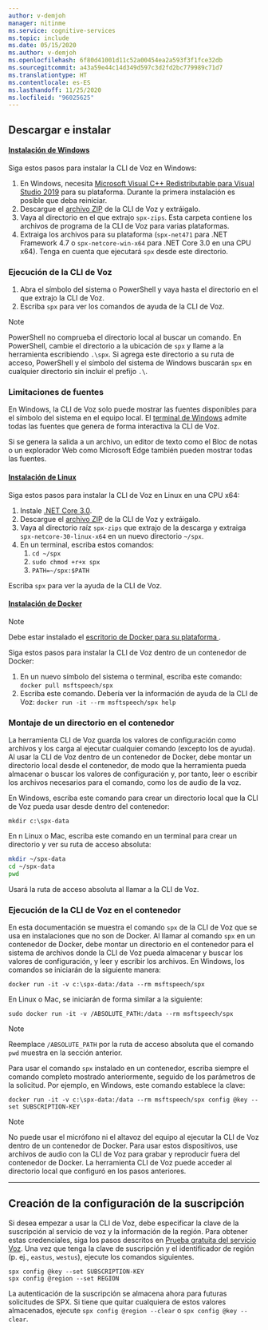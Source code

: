 ```yaml
---
author: v-demjoh
manager: nitinme
ms.service: cognitive-services
ms.topic: include
ms.date: 05/15/2020
ms.author: v-demjoh
ms.openlocfilehash: 6f80d41001d11c52a00454ea2a593f3f1fce32db
ms.sourcegitcommit: a43a59e44c14d349d597c3d2fd2bc779989c71d7
ms.translationtype: HT
ms.contentlocale: es-ES
ms.lasthandoff: 11/25/2020
ms.locfileid: "96025625"
---
```

## <a name="download-and-install"></a>Descargar e instalar

#### <a name="windows-install"></a>[Instalación de Windows](#tab/windowsinstall)

Siga estos pasos para instalar la CLI de Voz en Windows:

1. En Windows, necesita [Microsoft Visual C++ Redistributable para Visual Studio 2019](https://support.microsoft.com/help/2977003/the-latest-supported-visual-c-downloads) para su plataforma. Durante la primera instalación es posible que deba reiniciar.
2. Descargue el [archivo ZIP](https://aka.ms/speech/spx-zips.zip) de la CLI de Voz y extráigalo.
3. Vaya al directorio en el que extrajo `spx-zips`. Esta carpeta contiene los archivos de programa de la CLI de Voz para varias plataformas. 
4. Extraiga los archivos para su plataforma (`spx-net471` para .NET Framework 4.7 o `spx-netcore-win-x64` para .NET Core 3.0 en una CPU x64). Tenga en cuenta que ejecutará `spx` desde este directorio.

### <a name="run-the-speech-cli"></a>Ejecución de la CLI de Voz

1. Abra el símbolo del sistema o PowerShell y vaya hasta el directorio en el que extrajo la CLI de Voz.  
2. Escriba `spx` para ver los comandos de ayuda de la CLI de Voz.

> [!NOTE]
> PowerShell no comprueba el directorio local al buscar un comando. En PowerShell, cambie el directorio a la ubicación de `spx` y llame a la herramienta escribiendo `.\spx`.
> Si agrega este directorio a su ruta de acceso, PowerShell y el símbolo del sistema de Windows buscarán `spx` en cualquier directorio sin incluir el prefijo `.\`.

### <a name="font-limitations"></a>Limitaciones de fuentes

En Windows, la CLI de Voz solo puede mostrar las fuentes disponibles para el símbolo del sistema en el equipo local.
El [terminal de Windows](https://www.microsoft.com/en-us/p/windows-terminal/9n0dx20hk701) admite todas las fuentes que genera de forma interactiva la CLI de Voz.

Si se genera la salida a un archivo, un editor de texto como el Bloc de notas o un explorador Web como Microsoft Edge también pueden mostrar todas las fuentes.

#### <a name="linux-install"></a>[Instalación de Linux](#tab/linuxinstall)

Siga estos pasos para instalar la CLI de Voz en Linux en una CPU x64:

1. Instale [.NET Core 3.0](https://dotnet.microsoft.com/download/dotnet-core/3.0).
2. Descargue el [archivo ZIP](https://aka.ms/speech/spx-zips.zip) de la CLI de Voz y extráigalo.
3. Vaya al directorio raíz `spx-zips` que extrajo de la descarga y extraiga `spx-netcore-30-linux-x64` en un nuevo directorio `~/spx`.
4. En un terminal, escriba estos comandos:
   1. `cd ~/spx`
   2. `sudo chmod +r+x spx`
   3. `PATH=~/spx:$PATH`

Escriba `spx` para ver la ayuda de la CLI de Voz.

#### <a name="docker-install"></a>[Instalación de Docker](#tab/dockerinstall)

> [!NOTE]
> Debe estar instalado el <a href="https://www.docker.com/get-started" target="_blank">escritorio de Docker para su plataforma <span class="docon docon-navigate-external x-hidden-focus"></span></a>.

Siga estos pasos para instalar la CLI de Voz dentro de un contenedor de Docker:

1. En un nuevo símbolo del sistema o terminal, escriba este comando: `docker pull msftspeech/spx`
2. Escriba este comando. Debería ver la información de ayuda de la CLI de Voz: `docker run -it --rm msftspeech/spx help`

### <a name="mount-a-directory-in-the-container"></a>Montaje de un directorio en el contenedor

La herramienta CLI de Voz guarda los valores de configuración como archivos y los carga al ejecutar cualquier comando (excepto los de ayuda).
Al usar la CLI de Voz dentro de un contenedor de Docker, debe montar un directorio local desde el contenedor, de modo que la herramienta pueda almacenar o buscar los valores de configuración y, por tanto, leer o escribir los archivos necesarios para el comando, como los de audio de la voz.

En Windows, escriba este comando para crear un directorio local que la CLI de Voz pueda usar desde dentro del contenedor:

`mkdir c:\spx-data`

En n Linux o Mac, escriba este comando en un terminal para crear un directorio y ver su ruta de acceso absoluta:

```bash
mkdir ~/spx-data
cd ~/spx-data
pwd
```

Usará la ruta de acceso absoluta al llamar a la CLI de Voz.

### <a name="run-speech-cli-in-the-container"></a>Ejecución de la CLI de Voz en el contenedor

En esta documentación se muestra el comando `spx` de la CLI de Voz que se usa en instalaciones que no son de Docker.
Al llamar al comando `spx` en un contenedor de Docker, debe montar un directorio en el contenedor para el sistema de archivos donde la CLI de Voz pueda almacenar y buscar los valores de configuración, y leer y escribir los archivos.
En Windows, los comandos se iniciarán de la siguiente manera:

`docker run -it -v c:\spx-data:/data --rm msftspeech/spx`

En Linux o Mac, se iniciarán de forma similar a la siguiente:

`sudo docker run -it -v /ABSOLUTE_PATH:/data --rm msftspeech/spx`

> [!NOTE]
> Reemplace `/ABSOLUTE_PATH` por la ruta de acceso absoluta que el comando `pwd` muestra en la sección anterior.

Para usar el comando `spx` instalado en un contenedor, escriba siempre el comando completo mostrado anteriormente, seguido de los parámetros de la solicitud.
Por ejemplo, en Windows, este comando establece la clave:

`docker run -it -v c:\spx-data:/data --rm msftspeech/spx config @key --set SUBSCRIPTION-KEY`

> [!NOTE]
> No puede usar el micrófono ni el altavoz del equipo al ejecutar la CLI de Voz dentro de un contenedor de Docker.
> Para usar estos dispositivos, use archivos de audio con la CLI de Voz para grabar y reproducir fuera del contenedor de Docker.
> La herramienta CLI de Voz puede acceder al directorio local que configuró en los pasos anteriores.

***

## <a name="create-subscription-config"></a>Creación de la configuración de la suscripción

Si desea empezar a usar la CLI de Voz, debe especificar la clave de la suscripción al servicio de voz y la información de la región. Para obtener estas credenciales, siga los pasos descritos en [Prueba gratuita del servicio Voz](../overview.md#try-the-speech-service-for-free).
Una vez que tenga la clave de suscripción y el identificador de región (p. ej., `eastus`, `westus`), ejecute los comandos siguientes.

```shell
spx config @key --set SUBSCRIPTION-KEY
spx config @region --set REGION
```

La autenticación de la suscripción se almacena ahora para futuras solicitudes de SPX. Si tiene que quitar cualquiera de estos valores almacenados, ejecute `spx config @region --clear` o `spx config @key --clear`.
